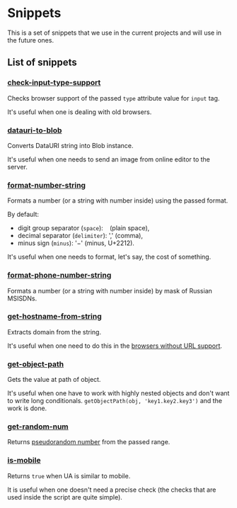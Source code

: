 # Snippets

This is a set of snippets that we use in the current projects 
and will use in the future ones. 

## List of snippets

### [check-input-type-support](./lib/check-input-type-support.js)

Checks browser support of the passed `type` attribute value for `input` tag.

It's useful when one is dealing with old browsers.

### [datauri-to-blob](./lib/datauri-to-blob.js)

Converts DataURI string into Blob instance.

It's useful when one needs to send an image from online editor to the server.

### [format-number-string](./lib/format-number-string.js)

Formats a number (or a string with number inside) using the passed format.

By default:
  
  - digit group separator (`space`): ` ` (plain space),
  - decimal separator (`delimiter`): ',' (comma),
  - minus sign (`minus`): '−' (minus, U+2212).
  
It's useful when one needs to format, let's say, the cost of something.

### [format-phone-number-string](./lib/format-phone-number-string.js)

Formats a number (or a string with number inside) by mask of Russian MSISDNs. 

### [get-hostname-from-string](./lib/get-hostname-from-string.js)

Extracts domain from the string.

It's useful when one need to do this in the 
[browsers without URL support](https://developer.mozilla.org/en-US/docs/Web/API/URL).

### [get-object-path](./lib/get-object-path.js)

Gets the value at path of object.

It's useful when one have to work with highly nested objects and don't want to write long conditionals.
`getObjectPath(obj, 'key1.key2.key3')` and the work is done. 

### [get-random-num](./lib/get-random-num.js)

Returns [pseudorandom number](https://en.wikipedia.org/wiki/Pseudorandom_number_generator) from the passed range.

### [is-mobile](./lib/is-mobile.js)

Returns `true` when UA is similar to mobile.

It is useful when one doesn't need a precise check (the checks that are used inside the script are quite simple).
